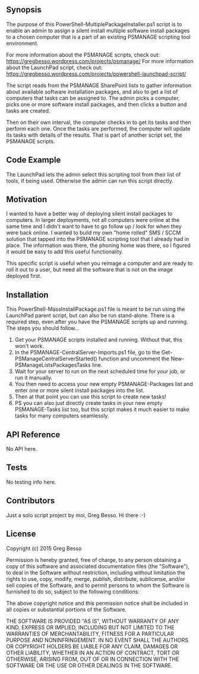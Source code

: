 ## Synopsis

The purpose of this PowerShell-MultiplePackageInstaller.ps1 script is to enable an admin to assign a silent install multiple 
software install packages to a chosen computer that is a part of an existing PSMANAGE scripting tool environment. 

For more information about the PSMANAGE scripts, check out: https://gregbesso.wordpress.com/projects/psmanage/
For more information about the LaunchPad script, check out: https://gregbesso.wordpress.com/projects/powershell-launchpad-script/

The script reads from the PSMANAGE SharePoint lists to gather information about available software installation packages, and 
also to get a list of computers that tasks can be assigned to. The admin picks a computer, picks one or more software install 
packages, and then clicks a button and tasks are created.

Then on their own interval, the computer checks in to get its tasks and then perform each one. Once the tasks are performed, 
the computer will update its tasks with details of the results. That is part of another script set, the PSMANAGE scripts.


## Code Example

The LaunchPad lets the admin select this scripting tool from their list of tools, if being used. Otherwise the admin can run this 
script directly.


## Motivation

I wanted to have a better way of deploying silent install packages to computers. In larger deployments, not all computers were online 
at the same time and I didn't want to have to go follow up / look for when they were back online. I wanted to build my own "home rolled" 
SMS / SCCM solution that tapped into the PSMANAGE scripting tool that I already had in place. The information was there, the phoning 
home was there, so I figured it would be easy to add this useful functionality.

This specific script is useful when you reimage a computer and are ready to roll it out to a user, but need all the software that is 
not on the image deployed first.



## Installation

This PowerShell-MassInstallPackage.ps1 file is meant to be run using the LaunchPad parent script, but can also be run stand-alone.
There is a required step, even after you have the PSMANAGE scripts up and running. The steps you should follow...

1) Get your PSMANAGE scripts installed and running. Without that, this won't work.
2) In the PSMANAGE-CentralServer-Imports.ps1 file, go to the Get-PSManageCentralServerStarted() function and uncomment 
the New-PSManageListsPackagesTasks line.
3) Wait for your server to run on the next scheduled time for your job, or run it manually.
4) You then need to access your new empty PSMANAGE-Packages list and enter one or more silent install packages into the list.
5) Then at that point you can use this script to create new tasks!
6) PS you can also just directly create tasks in your new empty PSMANAGE-Tasks list too, but this script makes it much easier 
to make tasks for many computers seamlessly.


## API Reference

No API here. <sounds of crickets>

## Tests

No testing info here. <sounds of crickets>

## Contributors

Just a solo script project by moi, Greg Besso. Hi there :-)

## License

Copyright (c) 2015 Greg Besso

Permission is hereby granted, free of charge, to any person obtaining a copy
of this software and associated documentation files (the "Software"), to deal
in the Software without restriction, including without limitation the rights
to use, copy, modify, merge, publish, distribute, sublicense, and/or sell
copies of the Software, and to permit persons to whom the Software is
furnished to do so, subject to the following conditions:

The above copyright notice and this permission notice shall be included in all
copies or substantial portions of the Software.

THE SOFTWARE IS PROVIDED "AS IS", WITHOUT WARRANTY OF ANY KIND, EXPRESS OR
IMPLIED, INCLUDING BUT NOT LIMITED TO THE WARRANTIES OF MERCHANTABILITY,
FITNESS FOR A PARTICULAR PURPOSE AND NONINFRINGEMENT. IN NO EVENT SHALL THE
AUTHORS OR COPYRIGHT HOLDERS BE LIABLE FOR ANY CLAIM, DAMAGES OR OTHER
LIABILITY, WHETHER IN AN ACTION OF CONTRACT, TORT OR OTHERWISE, ARISING FROM,
OUT OF OR IN CONNECTION WITH THE SOFTWARE OR THE USE OR OTHER DEALINGS IN THE
SOFTWARE.